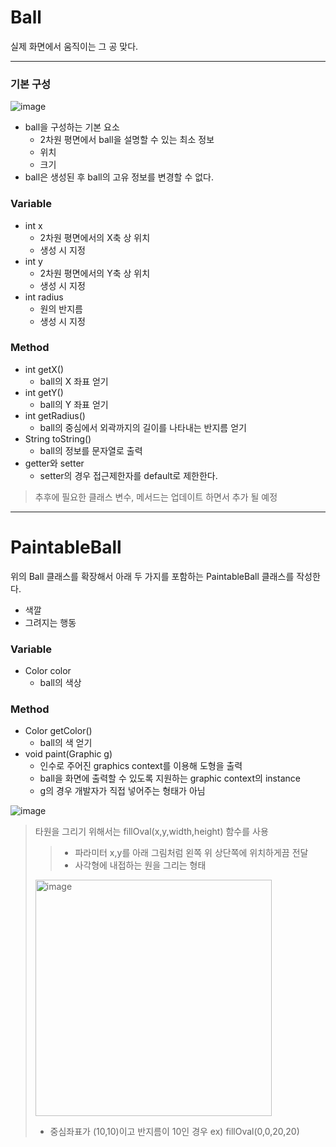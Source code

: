 # Ball
실제 화면에서 움직이는 그 공 맞다.
***
### 기본 구성
![image](https://github.com/user-attachments/assets/10ac7837-2fef-440b-99ae-671231ef65fd)

- ball을 구성하는 기본 요소
  - 2차원 평면에서 ball을 설명할 수 있는 최소 정보
  - 위치
  - 크기
- ball은 생성된 후 ball의 고유 정보를 변경할 수 없다.

### Variable
- int x
  - 2차원 평면에서의 X축 상 위치
  - 생성 시 지정
- int y
  - 2차원 평면에서의 Y축 상 위치
  - 생성 시 지정
- int radius
  - 원의 반지름
  - 생성 시 지정

### Method
- int getX()
  - ball의 X 좌표 얻기
- int getY()
  - ball의 Y 좌표 얻기
- int getRadius()
  - ball의 중심에서 외곽까지의 길이를 나타내는 반지름 얻기
- String toString()
  - ball의 정보를 문자열로 출력
- getter와 setter
  - setter의 경우 접근제한자를 default로 제한한다.

> 추후에 필요한 클래스 변수, 메서드는 업데이트 하면서 추가 될 예정
***
# PaintableBall
위의 Ball 클래스를 확장해서 아래 두 가지를 포함하는 PaintableBall 클래스를 작성한다.
- 색깔
- 그려지는 행동

### Variable
- Color color
  - ball의 색상

### Method
- Color getColor()
  - ball의 색 얻기
- void paint(Graphic g)
  - 인수로 주어진 graphics context를 이용해 도형을 출력
  - ball을 화면에 출력할 수 있도록 지원하는 graphic context의 instance
  - g의 경우 개발자가 직접 넣어주는 형태가 아님

![image](https://github.com/user-attachments/assets/a021e34c-f50e-4646-be63-c8ec172e5c69)

>타원을 그리기 위해서는 fillOval(x,y,width,height) 함수를 사용
> > - 파라미터 x,y를 아래 그림처럼 왼쪽 위 상단쪽에 위치하게끔 전달
> > - 사각형에 내접하는 원을 그리는 형태
> 
> <img width="378" alt="image" src="https://github.com/user-attachments/assets/d000dcef-a776-4f01-80e3-d9146e01683d">
>
> - 중심좌표가 (10,10)이고 반지름이 10인 경우 ex) fillOval(0,0,20,20)
